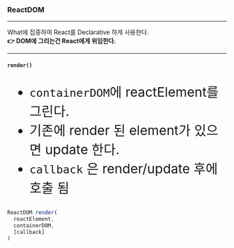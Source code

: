 ### ReactDOM<!-- .element: class="green" -->

-----

What에 집중하여 React를 Declarative 하게 사용한다.
<br/>
<strong class="yellow fragment"> 👉 DOM에 그리는건 React에게 위임한다.</strong>

-----

#### `render()`

<div style="font-size: 30px;">

- `containerDOM`에 reactElement를 그린다.
- 기존에 render 된 element가 있으면 update 한다.
- `callback` 은 render/update 후에 호출 됨

</div>

<div class="center-code">

```js
ReactDOM.render(
  reactElement,
  containerDOM,
  [callback]
)
```

</div>
